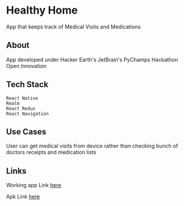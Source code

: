 # Healthy Home
App that keeps track of Medical Visits and Medications

## About
App developed under Hacker Earth's JetBrain's PyChamps Hackathon Open Innovation

## Tech Stack
    React Native
    Realm
    React Redux
    React Navigation 

## Use Cases
User can get medical visits from device rather than checking bunch of doctors receipts and medication lists

## Links
Working app Link [here](https://www.youtube.com/watch?v=2mL6JwET5pQ)

Apk Link [here](https://drive.google.com/file/d/1sSfSHaOpbe58ZA-oNOGphY8zSlkfFrpQ/view?usp=sharing)
